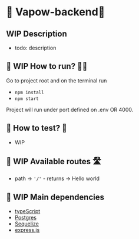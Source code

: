 # 💨 Vapow-backend💨

## WIP Description 
- todo: description

## 🚧 WIP How to run? 🏃‍♂️

Go to project root and on the terminal run

- `npm install`
- `npm start`

Project will run under port defined on .env OR 4000.

## 🚧 How to test? 🧪

- WIP


## 🚧 WIP Available routes 🛣️

- path -> `'/'` - returns -> Hello world

## 🚧 WIP Main dependencies
- [typeScript](https://www.typescriptlang.org/)
- [Postgres](https://www.postgresql.org/)
- [Sequelize](https://sequelize.org/)
- [express.js](https://expressjs.com/)